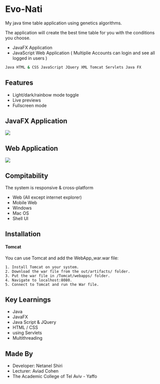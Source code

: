 
# Evo-Nati

My java time table application using genetics algorithms.

The application will create the best time table for you with the conditions you choose.

- JavaFX Application
- JavaScript Web Application ( Multiplie Accounts can login and see all logged in users )

```bash
Java HTML & CSS JavaScript JQuery XML Tomcat Servlets Java FX
```

## Features

- Light/dark/rainbow mode toggle
- Live previews
- Fullscreen mode



## JavaFX Application

![](https://media.giphy.com/media/d2CgAqZXHGWMFnD1jW/giphy.gif)


## Web Application

![](https://media.giphy.com/media/J6G3va9CM9wzkUrAzT/giphy.gif)

## Compitability

The system is responsive & cross-platform

  -  Web (All except internet explorer)
  -  Mobile Web
  -  Windows
  -  Mac OS
  -  Shell UI

## Installation
#### Tomcat

You can use Tomcat and add the WebApp_war.war file:

    1. Install Tomcat on your system.
    2. Download the war file from the out/artifacts/ folder.
    3. Put the war file in /Tomcat/webapps/ folder.
    4. Navigate to localhost:8080.
    5. Connect to Tomcat and run the War file.

    
## Key Learnings

- Java
- JavaFX
- Java Script & JQuery
- HTML / CSS
- using Servlets
- Multithreading
## Made By

- Developer: Netanel Shiri
- Lecturer: Aviad Cohen
- The Academic College of Tel Aviv - Yaffo
